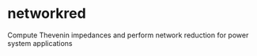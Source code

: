networkred
==========

Compute Thevenin impedances and perform network reduction for power system applications